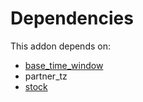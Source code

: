 # Dependencies

This addon depends on:

- [base_time_window](https://github.com/bringout/oca-technical)
- partner_tz
- [stock](https://github.com/bringout/oca-ocb-warehouse/tree/81e6496fce389797413505803016d3ac487ede13/odoo-bringout-oca-ocb-stock)
